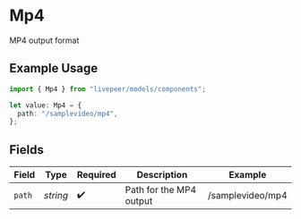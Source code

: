 # Mp4

MP4 output format

## Example Usage

```typescript
import { Mp4 } from "livepeer/models/components";

let value: Mp4 = {
  path: "/samplevideo/mp4",
};
```

## Fields

| Field                   | Type                    | Required                | Description             | Example                 |
| ----------------------- | ----------------------- | ----------------------- | ----------------------- | ----------------------- |
| `path`                  | *string*                | :heavy_check_mark:      | Path for the MP4 output | /samplevideo/mp4        |